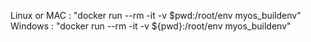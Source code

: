 Linux or MAC : "docker run --rm -it -v $pwd:/root/env myos_buildenv"
Windows      : "docker run --rm -it -v ${pwd}:/root/env myos_buildenv"